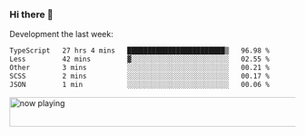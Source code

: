 ### Hi there 👋

Development the last week:
<!--START_SECTION:waka-->

```txt
TypeScript   27 hrs 4 mins   ████████████████████████▒   96.98 %
Less         42 mins         ▓░░░░░░░░░░░░░░░░░░░░░░░░   02.55 %
Other        3 mins          ░░░░░░░░░░░░░░░░░░░░░░░░░   00.21 %
SCSS         2 mins          ░░░░░░░░░░░░░░░░░░░░░░░░░   00.17 %
JSON         1 min           ░░░░░░░░░░░░░░░░░░░░░░░░░   00.06 %
```

<!--END_SECTION:waka-->

<!--
**JASONPANGGO/jasonpanggo** is a ✨ _special_ ✨ repository because its `README.md` (this file) appears on your GitHub profile.

Here are some ideas to get you started:

- 🔭 I’m currently working on ...
- 🌱 I’m currently learning ...
- 👯 I’m looking to collaborate on ...
- 🤔 I’m looking for help with ...
- 💬 Ask me about ...
- 📫 How to reach me: ...
- 😄 Pronouns: ...
- ⚡ Fun fact: ...
-->

<a href="https://volt.fm/user/q8yd9e79csfr57rt" target="_blank"><img src="https://spotify-badge-egoist.vercel.app/api/now-playing" width="540" height="52" alt="now playing"></a>
